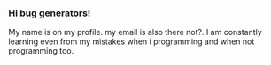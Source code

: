 ### Hi bug generators! 

My name is on my profile. 
my email is also there not?. 
I am constantly learning even from
my mistakes when i programming 
and when not programming too. 
<!--
**DavidVillalobos/DavidVillalobos** is a ✨ _special_ ✨ repository because its `README.md` (this file) appears on your GitHub profile.

Here are some ideas to get you started:

- 🔭 I’m currently working on ...
- 🌱 I’m currently learning ...
- 👯 I’m looking to collaborate on ...
- 🤔 I’m looking for help with ...
- 💬 Ask me about ...
- 📫 How to reach me: ...
- 😄 Pronouns: ...
- ⚡ Fun fact: ...
-->
